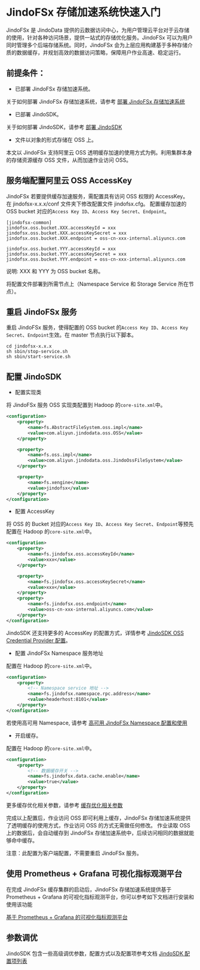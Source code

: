 # JindoFSx 存储加速系统快速入门

JindoFSx 是 JindoData 提供的云数据访问中心，为用户管理云平台对于云存储的使用，针对各种访问场景，提供一站式的存储优化服务。JindoFSx 可以为用户同时管理多个后端存储系统。同时，JindoFSx 会为上层应用构建基于多种存储介质的数据缓存，并规划高效的数据访问策略，保障用户作业高速、稳定运行。

## 前提条件：
* 已部署 JindoFSx 存储加速系统。

关于如何部署 JindoFSx 存储加速系统，请参考 [部署 JindoFSx 存储加速系统](/docs/user/4.x/4.6.x/4.6.5/jindofsx/deploy/deploy_jindofsx.md)

* 已部署 JindoSDK。

关于如何部署 JindoSDK，请参考 [部署 JindoSDK](/docs/user/4.x/4.6.x/4.6.5/jindofsx/deploy/deploy_jindosdk.md)

* 文件以对象的形式存储在 OSS 上。

本文以 JindoFSx 支持阿里云 OSS 透明缓存加速的使用方式为例。利用集群本身的存储资源缓存 OSS 文件，从而加速作业访问 OSS。

## 服务端配置阿里云 OSS AccessKey
JindoFSx 若要提供缓存加速服务，需配置具有访问 OSS 权限的 AccessKey。
在 jindofsx-x.x.x/conf 文件夹下修改配置文件 jindofsx.cfg。 配置缓存加速的 OSS bucket 对应的`Access Key ID`、`Access Key Secret`、`Endpoint`。

```
[jindofsx-common]
jindofsx.oss.bucket.XXX.accessKeyId = xxx
jindofsx.oss.bucket.XXX.accessKeySecret = xxx
jindofsx.oss.bucket.XXX.endpoint = oss-cn-xxx-internal.aliyuncs.com

jindofsx.oss.bucket.YYY.accessKeyId = xxx
jindofsx.oss.bucket.YYY.accessKeySecret = xxx
jindofsx.oss.bucket.YYY.endpoint = oss-cn-xxx-internal.aliyuncs.com
```
说明: XXX 和 YYY 为 OSS bucket 名称。

将配置文件部署到所需节点上（Namespace Service 和 Storage Service 所在节点）。

## 重启 JindoFSx 服务
重启 JindoFSx 服务，使得配置的 OSS bucket 的`Access Key ID`、`Access Key Secret`、`Endpoint`生效。在 master 节点执行以下脚本。
```
cd jindofsx-x.x.x
sh sbin/stop-service.sh
sh sbin/start-service.sh
```

## 配置 JindoSDK

* 配置实现类

将 JindoFSx 服务 OSS 实现类配置到 Hadoop 的`core-site.xml`中。

```xml
<configuration>
    <property>
        <name>fs.AbstractFileSystem.oss.impl</name>
        <value>com.aliyun.jindodata.oss.OSS</value>
    </property>

    <property>
        <name>fs.oss.impl</name>
        <value>com.aliyun.jindodata.oss.JindoOssFileSystem</value>
    </property>

    <property>
        <name>fs.xengine</name>
        <value>jindofsx</value>
    </property>
</configuration>
```

* 配置 AccessKey

将 OSS 的 Bucket 对应的`Access Key ID`、`Access Key Secret`、`Endpoint`等预先配置在 Hadoop 的`core-site.xml`中。
```xml
<configuration>
    <property>
        <name>fs.jindofsx.oss.accessKeyId</name>
        <value>xxx</value>
    </property>

    <property>
        <name>fs.jindofsx.oss.accessKeySecret</name>
        <value>xxx</value>
    </property>
    <property>
        <name>fs.jindofsx.oss.endpoint</name>
        <value>oss-cn-xxx-internal.aliyuncs.com</value>
    </property>
</configuration>
```
JindoSDK 还支持更多的 AccessKey 的配置方式，详情参考 [JindoSDK OSS Credential Provider 配置](/docs/user/4.x/4.6.x/4.6.5/oss/security/jindosdk_credential_provider_oss.md)。

* 配置 JindoFSx Namespace 服务地址

配置在 Hadoop 的`core-site.xml`中。
```xml
<configuration>
    <property>
        <!-- Namespace service 地址 -->
        <name>fs.jindofsx.namespace.rpc.address</name>
        <value>headerhost:8101</value>
    </property>
</configuration>
```
若使用高可用 Namespace, 请参考 [高可用 JindoFSx Namespace 配置和使用](/docs/user/4.x/4.6.x/4.6.5/jindofsx/deploy/deploy_raft_ns.md)

* 开启缓存。

配置在 Hadoop 的`core-site.xml`中。
```xml
<configuration>
    <property>
        <!-- 数据缓存开关 -->
        <name>fs.jindofsx.data.cache.enable</name>
        <value>true</value>
    </property>
</configuration>
```
更多缓存优化相关参数，请参考 [缓存优化相关参数](configuration/jindosdk_configuration_list.md)

完成以上配置后，作业访问 OSS 即可利用上缓存，JindoFSx 存储加速系统提供了透明缓存的使用方式，作业访问 OSS 的方式无需做任何修改。
作业读取 OSS 上的数据后，会自动缓存到 JindoFSx 存储加速系统中，后续访问相同的数据就能够命中缓存。

注意：此配置为客户端配置，不需要重启 JindoFSx 服务。

## 使用 Prometheus + Grafana 可视化指标观测平台
在完成 JindoFSx 缓存集群的启动后，JindoFSx 存储加速系统提供基于 Prometheus + Grafana 的可视化指标观测平台，你可以参考如下文档进行安装和使用该功能

[基于 Prometheus + Grafana 的可视化指标观测平台](jindofsx_metrics.md)

## 参数调优
JindoSDK 包含一些高级调优参数，配置方式以及配置项参考文档 [JindoSDK 配置项列表](configuration/jindosdk_configuration_list.md)